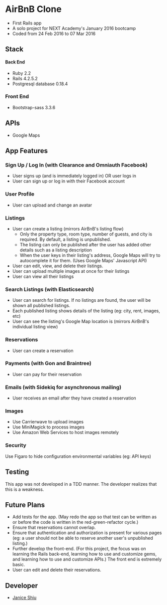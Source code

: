 # AirBnB Clone
* First Rails app
* A solo project for NEXT Academy's January 2016 bootcamp
* Coded from 24 Feb 2016 to 07 Mar 2016

## Stack
#### Back End
* Ruby 2.2
* Rails 4.2.5.2
* Postgresql database 0.18.4

### Front End
* Bootstrap-sass 3.3.6

## APIs
* Google Maps

## App Features

### Sign Up / Log In (with Clearance and Omniauth Facebook)
* User signs up (and is immediately logged in) OR user logs in
* User can sign up or log in with their Facebook account

### User Profile
* User can upload and change an avatar

### Listings
* User can create a listing (mirrors AirBnB's listing flow)
    * Only the property type, room type, number of guests, and city is required. By default, a listing is unpublished.
    * The listing can only be published after the user has added other details such as a listing description
    * When the user keys in their listing's address, Google Maps will try to autocomplete it for them. (Uses Google Maps' Javascript API)
* User can edit, view, and delete their listings.
* User can upload multiple images at once for their listings
* User can view all their listings


### Search Listings (with Elasticsearch)
* User can search for listings. If no listings are found, the user will be shown all published listings.
* Each published listing shows details of the listing (eg: city, rent, images, etc)
* User can see the listing's Google Map location is (mirrors AirBnB's individual listing view)

### Reservations
* User can create a reservation

### Payments (with Gon and Braintree)
* User can pay for their reservation

### Emails (with Sidekiq for asynchronous mailing)
* User receives an email after they have created a reservation

### Images
* Use Carrierwave to upload images
* Use MiniMagick to process images
* Use Amazon Web Services to host images remotely


### Security
Use Figaro to hide configuration environmental variables (eg: API keys)

Testing
----------
This app was not developed in a TDD manner. The developer realizes that this is a weakness.

Future Plans
------
* Add tests for the app. (May redo the app so that test can be written as or before the code is written in the red-green-refactor cycle.)
* Ensure that reservations cannot overlap.
* Ensure that authentication and authorization is present for various pages (eg: a user should not be able to reserve another user's unpublished listing.)
* Further develop the front-end. (For this project, the focus was on learning the Rails back-end, learning how to use and customize gems, and learning how to use and customize APIs.) The front end is extremely basic.
* User can edit and delete their reservations.

Developer
----------
* [Janice Shiu](https://github.com/contrepoint)